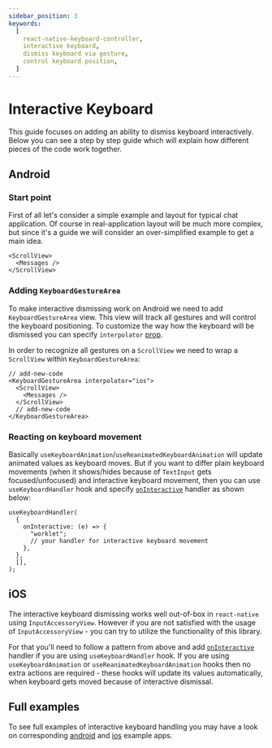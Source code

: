 ```yaml
---
sidebar_position: 3
keywords:
  [
    react-native-keyboard-controller,
    interactive keyboard,
    dismiss keyboard via gesture,
    control keyboard position,
  ]
---
```


# Interactive Keyboard

This guide focuses on adding an ability to dismiss keyboard interactively. Below you can see a step by step guide which will explain how different pieces of the code work together.

## Android

### Start point

First of all let's consider a simple example and layout for typical chat application. Of course in real-application layout will be much more complex, but since it's a guide we will consider an over-simplified example to get a main idea.

```tsx
<ScrollView>
  <Messages />
</ScrollView>
```

### Adding `KeyboardGestureArea`

To make interactive dismissing work on Android we need to add `KeyboardGestureArea` view. This view will track all gestures and will control the keyboard positioning. To customize the way how the keyboard will be dismissed you can specify `interpolator` [prop](../api/keyboard-gesture-area.md#interpolator).

In order to recognize all gestures on a `ScrollView` we need to wrap a `ScrollView` within `KeyboardGestureArea`:

```tsx
// add-new-code
<KeyboardGestureArea interpolator="ios">
  <ScrollView>
    <Messages />
  </ScrollView>
  // add-new-code
</KeyboardGestureArea>
```

### Reacting on keyboard movement

Basically `useKeyboardAnimation`/`useReanimatedKeyboardAnimation` will update animated values as keyboard moves. But if you want to differ plain keyboard movements (when it shows/hides because of `TextInput` gets focused/unfocused) and interactive keyboard movement, then you can use `useKeyboardHandler` hook and specify [`onInteractive`](../api/hooks/keyboard/use-keyboard-handler/index.mdx#oninteractive) handler as shown below:

```tsx
useKeyboardHandler(
  {
    onInteractive: (e) => {
      "worklet";
      // your handler for interactive keyboard movement
    },
  },
  [],
);
```

## iOS

The interactive keyboard dismissing works well out-of-box in `react-native` using `InputAccessoryView`. However if you are not satisfied with the usage of `InputAccessoryView` - you can try to utilize the functionality of this library.

For that you'll need to follow a pattern from above and add [`onInteractive`](../api/hooks/keyboard/use-keyboard-handler/index.mdx#oninteractive) handler if you are using `useKeyboardHandler` hook. If you are using `useKeyboardAnimation` or `useReanimatedKeyboardAnimation` hooks then no extra actions are required - these hooks will update its values automatically, when keyboard gets moved because of interactive dismissal.

## Full examples

To see full examples of interactive keyboard handling you may have a look on corresponding [android](https://github.com/kirillzyusko/react-native-keyboard-controller/blob/main/example/src/screens/Examples/InteractiveKeyboard/index.tsx) and [ios](https://github.com/kirillzyusko/react-native-keyboard-controller/blob/main/example/src/screens/Examples/InteractiveKeyboardIOS/index.tsx) example apps.
